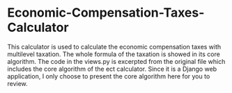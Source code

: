 # Economic-Compensation-Taxes-Calculator
This calculator is used to calculate the economic compensation taxes with multilevel taxation. The whole formula of the taxation is showed in its core algorithm. The code in the views.py is excerpted from the original file which includes the core algorithm of the ect calculator. Since it is a Django web application, I only choose to present the core algorithm here for you to review.
